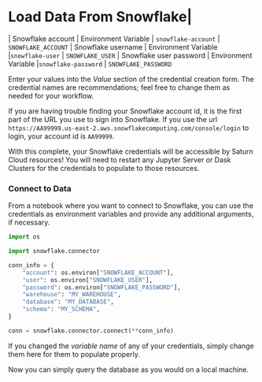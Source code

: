 # Load Data From Snowflake|
| Snowflake account   | Environment Variable  | `snowflake-account` | `SNOWFLAKE_ACCOUNT` 
| Snowflake username | Environment Variable  |`snowflake-user`  | `SNOWFLAKE_USER`
| Snowflake user password  | Environment Variable  |`snowflake-password`  | `SNOWFLAKE_PASSWORD`

Enter your values into the *Value* section of the credential creation form. The credential names are recommendations; feel free to change them as needed for your workflow.

If you are having trouble finding your Snowflake account id, it is the first part of the URL you use to sign into Snowflake. If you use the url `https://AA99999.us-east-2.aws.snowflakecomputing.com/console/login` to login, your account id is `AA99999`.

With this complete, your Snowflake credentials will be accessible by Saturn Cloud resources! You will need to restart any Jupyter Server or Dask Clusters for the credentials to populate to those resources.

### Connect to Data

From a notebook where you want to connect to Snowflake, you can use the credentials as environment variables and provide any additional arguments, if necessary.


```python
import os

import snowflake.connector

conn_info = {
    "account": os.environ["SNOWFLAKE_ACCOUNT"],
    "user": os.environ["SNOWFLAKE_USER"],
    "password": os.environ["SNOWFLAKE_PASSWORD"],
    "warehouse": "MY_WAREHOUSE",
    "database": "MY_DATABASE",
    "schema": "MY_SCHEMA",
}

conn = snowflake.connector.connect(**conn_info)
```

If you changed the *variable name* of any of your credentials, simply change them here for them to populate properly.

Now you can simply query the database as you would on a local machine.
